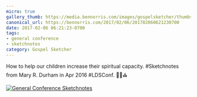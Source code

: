 ```yaml
---
micro: true
gallery_thumb: https://media.bennorris.com/images/gospelsketcher/thumbs/apr-16-1-durham.jpg
canonical_url: https://bennorris.com/2017/02/06/201702060621230700
date: 2017-02-06 06:21:23-0700
tags:
- general conference
- sketchnotes
category: Gospel Sketcher
---
```


How to help our children increase their spiritual capacity. #Sketchnotes from Mary R. Durham in Apr 2016 #LDSConf. ✍🏼⛪️

[![General Conference Sketchnotes](https://media.bennorris.com/images/gospelsketcher/general-conference/apr-2016/apr-16-1-durham.jpg)](https://media.bennorris.com/images/gospelsketcher/general-conference/apr-2016/apr-16-1-durham.jpg)
